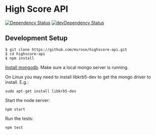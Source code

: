 # High Score API

[![Dependency Status](https://david-dm.org/msrose/highscore-api.svg)](https://david-dm.org/msrose/highscore-api)
[![devDependency Status](https://david-dm.org/msrose/highscore-api/dev-status.svg)](https://david-dm.org/msrose/highscore-api#info=devDependencies)

## Development Setup

```
$ git clone https://github.com/msrose/highscore-api.git
$ cd highscore-api
$ npm install
```

[Install mongodb](https://docs.mongodb.org/v3.0/installation/). Make sure a local mongo server is running.

On Linux you may need to install libkrb5-dev to get the mongo driver to install. E.g.:

```
sudo apt-get install libkrb5-dev
```

Start the node server:

```
npm start
```

Run the tests:

```
npm test
```
